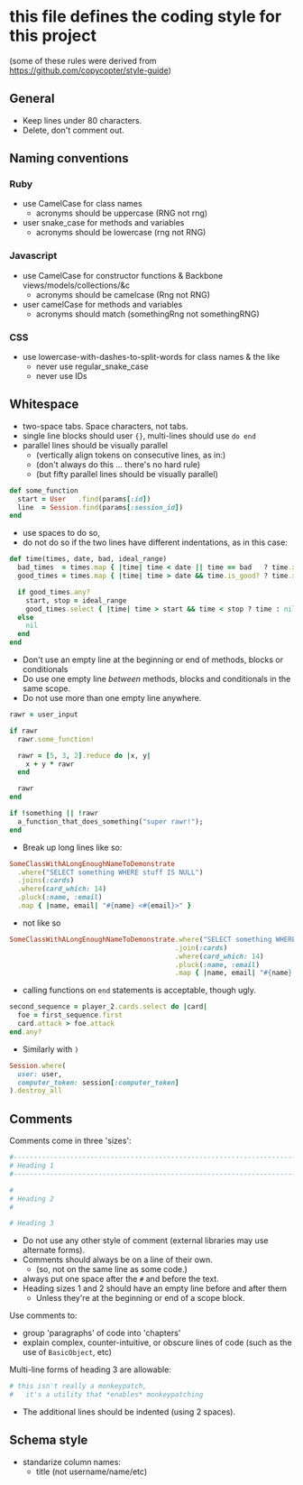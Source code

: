 # this file defines the coding style for this project

(some of these rules were derived from https://github.com/copycopter/style-guide)

## General

* Keep lines under 80 characters.
* Delete, don't comment out.

## Naming conventions

### Ruby

* use CamelCase for class names
  * acronyms should be uppercase (RNG not rng)
* user snake_case for methods and variables
  * acronyms should be lowercase (rng not RNG)

### Javascript

* use CamelCase for constructor functions & Backbone views/models/collections/&c
  * acronyms should be camelcase (Rng not RNG)
* user camelCase for methods and variables
  * acronyms should match (somethingRng not somethingRNG)

### CSS

* use lowercase-with-dashes-to-split-words for class names & the like
  * never use regular_snake_case
  * never use IDs

## Whitespace

* two-space tabs. Space characters, not tabs.
* single line blocks should user `{}`, multi-lines should use `do end`
* parallel lines should be visually parallel
  * (vertically align tokens on consecutive lines, as in:)
  * (don't always do this ... there's no hard rule)
  * (but fifty parallel lines should be visually parallel)
```ruby
def some_function
  start = User   .find(params[:id])
  line  = Session.find(params[:session_id])
end
```
* use spaces to do so,
* do not do so if the two lines have different indentations, as in this case:
```ruby
def time(times, date, bad, ideal_range)
  bad_times  = times.map { |time| time < date || time == bad   ? time.x : nil }
  good_times = times.map { |time| time > date && time.is_good? ? time.x : nil }

  if good_times.any?
    start, stop = ideal_range
    good_times.select { |time| time > start && time < stop ? time : nil }
  else
    nil
  end
end
```
* Don't use an empty line at the beginning or end of methods, blocks or conditionals
* Do use one empty line *between* methods, blocks and conditionals in the same scope.
* Do not use more than one empty line anywhere.
```ruby
rawr = user_input

if rawr
  rawr.some_function!

  rawr = [5, 3, 2].reduce do |x, y|
    x + y * rawr
  end

  rawr
end

if !something || !rawr
  a_function_that_does_something("super rawr!");
end
```
* Break up long lines like so:
```ruby
SomeClassWithALongEnoughNameToDemonstrate
  .where("SELECT something WHERE stuff IS NULL")
  .joins(:cards)
  .where(card_which: 14)
  .pluck(:name, :email)
  .map { |name, email| "#{name} <#{email}>" }
```
* not like so
```ruby
SomeClassWithALongEnoughNameToDemonstrate.where("SELECT something WHERE stuff IS NULL")
                                         .join(:cards)
                                         .where(card_which: 14)
                                         .pluck(:name, :email)
                                         .map { |name, email| "#{name} <#{email}>" }
```
* calling functions on `end` statements is acceptable, though ugly.
```ruby
second_sequence = player_2.cards.select do |card|
  foe = first_sequence.first
  card.attack > foe.attack
end.any?
```
* Similarly with `)`
```ruby
Session.where(
  user: user,
  computer_token: session[:computer_token]
).destroy_all
```

## Comments

Comments come in three 'sizes':

```ruby
#-----------------------------------------------------------------------------
# Heading 1
#-----------------------------------------------------------------------------

#
# Heading 2
#

# Heading 3
```

* Do not use any other style of comment (external libraries may use alternate forms).
* Comments should always be on a line of their own.
  * (so, not on the same line as some code.)
* always put one space after the `#` and before the text.
* Heading sizes 1 and 2 should have an empty line before and after them
  * Unless they're at the beginning or end of a scope block.

Use comments to:
* group 'paragraphs' of code into 'chapters'
* explain complex, counter-intuitive, or obscure lines of code (such as the use of `BasicObject`, etc)

Multi-line forms of heading 3 are allowable:
```ruby
# this isn't really a monkeypatch,
#   it's a utility that *enables* monkeypatching
```

* The additional lines should be indented (using 2 spaces).

## Schema style

* standarize column names:
  * title (not username/name/etc)
